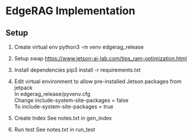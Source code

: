# EdgeRAG Implementation

## Setup
1. Create virtual env
python3 -m venv edgerag_release

2. Setup swap 
https://www.jetson-ai-lab.com/tips_ram-optimization.html

3. Install dependencies
pip3 install -r requirements.txt

4. Edit virtual environment to allow pre-installed Jetson packages from jetpack \
In edgerag_release/pyvenv.cfg \
Change include-system-site-packages = false \
To include-system-site-packages = true

5. Create Index
See notes.txt in gen_index

6. Run test
See notes.txt in run_test
